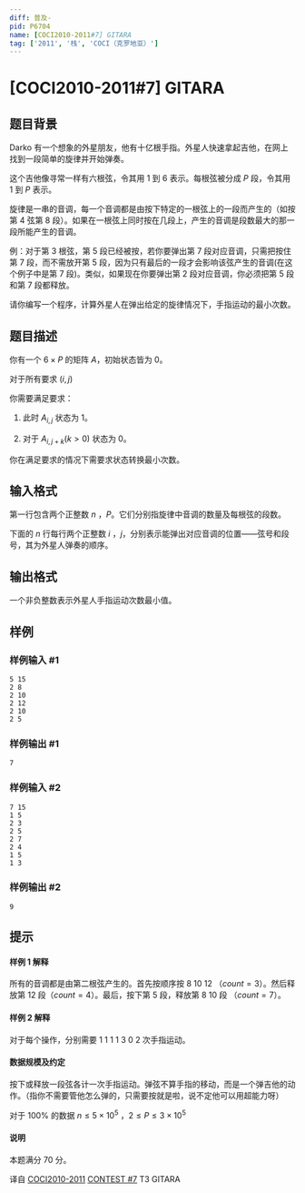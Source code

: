 ```yaml
---
diff: 普及-
pid: P6704
name: [COCI2010-2011#7] GITARA
tag: ['2011', '栈', 'COCI（克罗地亚）']
---
```

# [COCI2010-2011#7] GITARA
## 题目背景

Darko 有一个想象的外星朋友，他有十亿根手指。外星人快速拿起吉他，在网上找到一段简单的旋律并开始弹奏。

这个吉他像寻常一样有六根弦，令其用 $1$ 到 $6$ 表示。每根弦被分成 $P$ 段，令其用 $1$ 到 $P$ 表示。

旋律是一串的音调，每一个音调都是由按下特定的一根弦上的一段而产生的（如按第 $4$ 弦第 $8$ 段）。如果在一根弦上同时按在几段上，产生的音调是段数最大的那一段所能产生的音调。

例：对于第 $3$ 根弦，第 $5$ 段已经被按，若你要弹出第 $7$ 段对应音调，只需把按住第 $7$ 段，而不需放开第 $5$ 段，因为只有最后的一段才会影响该弦产生的音调(在这个例子中是第 $7$ 段)。类似，如果现在你要弹出第 $2$ 段对应音调，你必须把第 $5$ 段和第 $7$ 段都释放。

请你编写一个程序，计算外星人在弹出给定的旋律情况下，手指运动的最小次数。
## 题目描述

你有一个 $6 \times P$ 的矩阵 $A$，初始状态皆为 $0$。

对于所有要求 $(i,j)$

你需要满足要求：

1. 此时 $A_{i,j}$ 状态为 $1$。

2. 对于 $A_{i,j+k} (k>0)$ 状态为 $0$。

你在满足要求的情况下需要求状态转换最小次数。
## 输入格式

第一行包含两个正整数 $n$ ，$P$。它们分别指旋律中音调的数量及每根弦的段数。

下面的 $n$ 行每行两个正整数 $i$ ，$j$，分别表示能弹出对应音调的位置——弦号和段号，其为外星人弹奏的顺序。
## 输出格式

一个非负整数表示外星人手指运动次数最小值。
## 样例

### 样例输入 #1
```
5 15
2 8
2 10
2 12
2 10
2 5
```
### 样例输出 #1
```
7
```
### 样例输入 #2
```
7 15
1 5
2 3
2 5
2 7
2 4
1 5
1 3
```
### 样例输出 #2
```
9
```
## 提示

#### 样例 1 解释
所有的音调都是由第二根弦产生的。首先按顺序按 $8$ $10$ $12$ （$count=3$）。然后释放第 $12$ 段（$count=4$）。最后，按下第 $5$ 段，释放第 $8$ $10$ 段 （$count=7$）。

#### 样例 2 解释 
对于每个操作，分别需要 $1$ $1$ $1$ $1$ $3$ $0$ $2$ 次手指运动。

#### 数据规模及约定


按下或释放一段弦各计一次手指运动。弹弦不算手指的移动，而是一个弹吉他的动作。（指你不需要管他怎么弹的，只需要按就是啦，说不定他可以用超能力呀）

对于 $100\%$ 的数据 $n \le 5 \times 10^5$ ，$2 \le P \le 3 \times 10^5$

#### 说明

本题满分 $70$ 分。

译自 [COCI2010-2011](https://hsin.hr/coci/archive/2010_2011/) [CONTEST #7](https://hsin.hr/coci/archive/2010_2011/contest7_tasks.pdf) T3 GITARA

